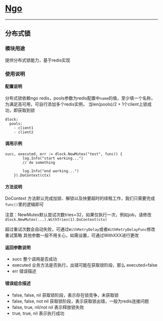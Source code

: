 # [Ngo](https://github.com/NetEase-Media/ngo)

---
## 分布式锁
### 模块用途
提供分布式锁能力，基于redis实现
### 使用说明
#### 配置说明

分布式锁依赖ngo redis，pools参数为redis配置中`name`的值，至少填一个名称，为满足高可用，可自行添加多个redis实例，
当len(pools)/2 + 1个client上锁成功，即获取到锁
``` 
dlock:
  pools:
    - client1
    - client2
```

#### 调用示例
```
succ, executed, err := dlock.NewMutex("test", func() {
		log.Info("start working...")
		// do something
		
		log.Info("end working...")
	}).DoContext(ctx)
```
#### 方法说明
DoContext 方法默认完成加锁、解锁以及快要超时的续租工作，我们只需要完成`func()`里的逻辑即可

注意：NewMutex默认尝试次数tries=32，如果仅执行一次，例如job，请修改 `dlock.NewMutex(...).WithTries(1).DoContext(ctx)`

超过重试次数会自动失败，可通过`WithRetryDelay`或者`WithRetryDelayFunc`修改重试策略
其他参数一般不用关心，如需设置，可通过WithXXX进行更改

#### 返回参数说明
- succ 整个调用是否成功
- executed 业务方法是否执行，出错可能在获取锁阶段，那么 executed=false
- err 错误描述

#### 错误组合描述
- false, false, nil 获取锁阶段，表示存在锁竞争，未获取锁
- false, false, not nil 获取锁阶段，表示获取锁出错，一般为redis连接问题
- false, true, nil/not nil 表示释放锁失败
- true, true, nil 表示执行成功